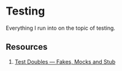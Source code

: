 # Testing

Everything I run into on the topic of testing.

## Resources

1. [Test Doubles — Fakes, Mocks and Stub](https://blog.pragmatists.com/test-doubles-fakes-mocks-and-stubs-1a7491dfa3da) 
